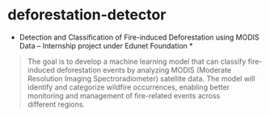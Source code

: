 # deforestation-detector
* Detection and Classification of Fire-induced Deforestation using MODIS Data – Internship project under Edunet Foundation *
> The goal is to develop a machine learning model that can classify fire-induced deforestation events by analyzing MODIS (Moderate Resolution Imaging Spectroradiometer) satellite data. The model will identify and categorize wildfire occurrences, enabling better monitoring and management of fire-related events across different regions.

